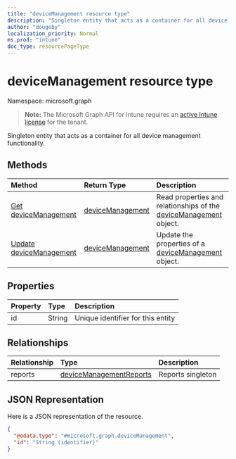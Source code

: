 ```yaml
---
title: "deviceManagement resource type"
description: "Singleton entity that acts as a container for all device management functionality."
author: "dougeby"
localization_priority: Normal
ms.prod: "intune"
doc_type: resourcePageType
---
```


# deviceManagement resource type

Namespace: microsoft.graph

> **Note:** The Microsoft Graph API for Intune requires an [active Intune license](https://go.microsoft.com/fwlink/?linkid=839381) for the tenant.

Singleton entity that acts as a container for all device management functionality.

## Methods
|Method|Return Type|Description|
|:---|:---|:---|
|[Get deviceManagement](../api/intune-reporting-devicemanagement-get.md)|[deviceManagement](../resources/intune-reporting-devicemanagement.md)|Read properties and relationships of the [deviceManagement](../resources/intune-reporting-devicemanagement.md) object.|
|[Update deviceManagement](../api/intune-reporting-devicemanagement-update.md)|[deviceManagement](../resources/intune-reporting-devicemanagement.md)|Update the properties of a [deviceManagement](../resources/intune-reporting-devicemanagement.md) object.|

## Properties
|Property|Type|Description|
|:---|:---|:---|
|id|String|Unique identifier for this entity|

## Relationships
|Relationship|Type|Description|
|:---|:---|:---|
|reports|[deviceManagementReports](../resources/intune-reporting-devicemanagementreports.md)|Reports singleton|

## JSON Representation
Here is a JSON representation of the resource.
<!-- {
  "blockType": "resource",
  "keyProperty": "id",
  "@odata.type": "microsoft.graph.deviceManagement"
}
-->
``` json
{
  "@odata.type": "#microsoft.graph.deviceManagement",
  "id": "String (identifier)"
}
```







